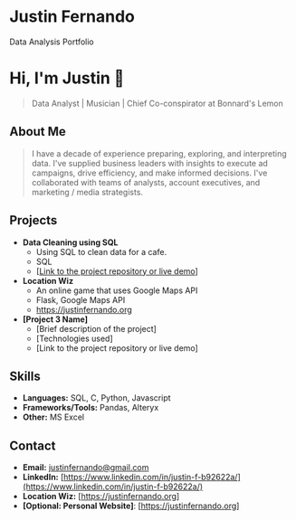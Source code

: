 # Justin Fernando
Data Analysis Portfolio

# Hi, I'm Justin 👋

> Data Analyst | Musician | Chief Co-conspirator at Bonnard's Lemon

## About Me

> I have a decade of experience preparing, exploring, and interpreting data. I've supplied business leaders with insights to execute ad campaigns, drive efficiency, and make informed decisions. I've collaborated with teams of analysts, account executives, and marketing / media strategists.

## Projects

*   **Data Cleaning using SQL**
    *   Using SQL to clean data for a cafe.
    *   SQL
    *   [[Link to the project repository or live demo](https://github.com/jnandezz/Cafe_SQLDataClean)]
*   **Location Wiz**
    *   An online game that uses Google Maps API
    *   Flask, Google Maps API
    *   https://justinfernando.org
*   **[Project 3 Name]**
    *   [Brief description of the project]
    *   [Technologies used]
    *   [Link to the project repository or live demo]

## Skills

*   **Languages:** SQL, C, Python, Javascript
*   **Frameworks/Tools:** Pandas, Alteryx
*   **Other:** MS Excel

## Contact

*   **Email:** justinfernando@gmail.com
*   **LinkedIn:** [https://www.linkedin.com/in/justin-f-b92622a/](https://www.linkedin.com/in/justin-f-b92622a/)
*   **Location Wiz:** [https://justinfernando.org]
*   **[Optional: Personal Website]**: [https://justinfernando.org]
